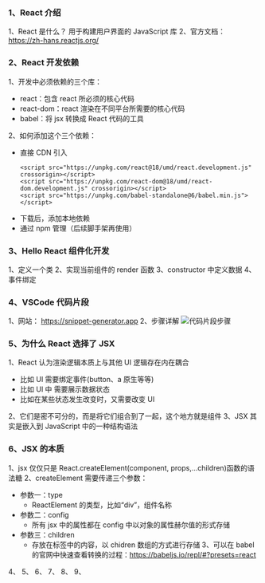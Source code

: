 ### 1、React 介绍

1、React 是什么？
用于构建用户界面的 JavaScript 库
2、官方文档：
https://zh-hans.reactjs.org/

### 2、React 开发依赖

1、开发中必须依赖的三个库：

- react：包含 react 所必须的核心代码
- react-dom：react 渲染在不同平台所需要的核心代码
- babel：将 jsx 转换成 React 代码的工具

2、如何添加这个三个依赖：

- 直接 CDN 引入
  ```
  <script src="https://unpkg.com/react@18/umd/react.development.js" crossorigin></script>
  <script src="https://unpkg.com/react-dom@18/umd/react-dom.development.js" crossorigin></script>
  <script src="https://unpkg.com/babel-standalone@6/babel.min.js"></script>
  ```
- 下载后，添加本地依赖
- 通过 npm 管理（后续脚手架再使用）

### 3、Hello React 组件化开发

1、定义一个类
2、实现当前组件的 render 函数
3、constructor 中定义数据
4、事件绑定

### 4、VSCode 代码片段

1、网站：
https://snippet-generator.app
2、步骤详解
![代码片段步骤](./images/%E4%BB%A3%E7%A0%81%E7%89%87%E6%AE%B5.png)

### 5、为什么 React 选择了 JSX

1、React 认为渲染逻辑本质上与其他 UI 逻辑存在内在耦合

- 比如 UI 需要绑定事件(button、a 原生等等)
- 比如 UI 中 需要展示数据状态
- 比如在某些状态发生改变时，又需要改变 UI

2、它们是密不可分的，而是将它们组合到了一起，这个地方就是组件
3、JSX 其实是嵌入到 JavaScript 中的一种结构语法

### 6、JSX 的本质

1、jsx 仅仅只是 React.createElement(component, props,...children)函数的语法糖
2、createElement 需要传递三个参数：

- 参数一：type
  - ReactElement 的类型，比如“div”，组件名称
- 参数二：config
  - 所有 jsx 中的属性都在 config 中以对象的属性赫尔值的形式存储
- 参数三：children
  - 存放在标签中的内容，以 chidren 数组的方式进行存储
    3、可以在 babel 的官网中快速查看转换的过程：https://babeljs.io/repl/#?presets=react

4、
5、
6、
7、
8、
9、
